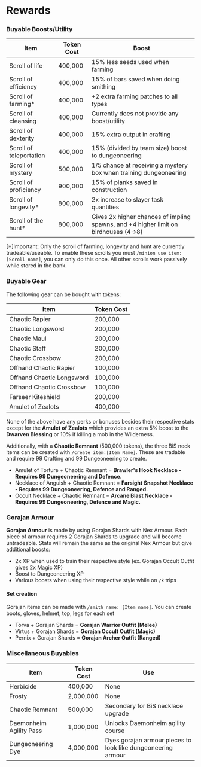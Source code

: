 # Rewards

### Buyable Boosts/Utility

| Item                    | Token Cost | Boost                                                                               |
| ----------------------- | ---------- | ----------------------------------------------------------------------------------- |
| Scroll of life          | 400,000    | 15% less seeds used when farming                                                    |
| Scroll of efficiency    | 400,000    | 15% of bars saved when doing smithing                                               |
| Scroll of farming\*     | 400,000    | +2 extra farming patches to all types                                               |
| Scroll of cleansing     | 400,000    | Currently does not provide any boost/utility                                        |
| Scroll of dexterity     | 400,000    | 15% extra output in crafting                                                        |
| Scroll of teleportation | 400,000    | 15% (divided by team size) boost to dungeoneering                                   |
| Scroll of mystery       | 500,000    | 1/5 chance at receiving a mystery box when training dungeoneering                   |
| Scroll of proficiency   | 900,000    | 15% of planks saved in construction                                                 |
| Scroll of longevity\*   | 800,000    | 2x increase to slayer task quantities                                               |
| Scroll of the hunt\*    | 800,000    | Gives 2x higher chances of impling spawns, and +4 higher limit on birdhouses (4->8) |

\[\*]Important: Only the scroll of farming, longevity and hunt are currently tradeable/useable. To enable these scrolls you must `/minion use item:[Scroll name]`, you can only do this once. All other scrolls work passively while stored in the bank.

### Buyable Gear

The following gear can be bought with tokens:

| Item                      | Token Cost |
| ------------------------- | ---------- |
| Chaotic Rapier            | 200,000    |
| Chaotic Longsword         | 200,000    |
| Chaotic Maul              | 200,000    |
| Chaotic Staff             | 200,000    |
| Chaotic Crossbow          | 200,000    |
| Offhand Chaotic Rapier    | 100,000    |
| Offhand Chaotic Longsword | 100,000    |
| Offhand Chaotic Crossbow  | 100,000    |
| Farseer Kiteshield        | 200,000    |
| Amulet of Zealots         | 400,000    |

None of the above have any perks or bonuses besides their respective stats except for the **Amulet of Zealots** which provides an extra 5% boost to the **Dwarven Blessing** or 10% if killing a mob in the Wilderness.

Additionally, with a **Chaotic Remnant** (500,000 tokens), the three BiS neck items can be created with `/create item:[Item Name]`. These are tradable and require 99 Crafting and 99 Dungeoneering to create.

* Amulet of Torture + Chaotic Remnant = **Brawler's Hook Necklace - Requires 99 Dungeoneering and Defence.**
* Necklace of Anguish + Chaotic Remnant = **Farsight Snapshot Necklace - Requires 99 Dungeoneering, Defence and Ranged.**
* Occult Necklace + Chaotic Remnant = **Arcane Blast Necklace - Requires 99 Dungeoneering, Defence and Magic.**

### Gorajan Armour

**Gorajan Armour** is made by using Gorajan Shards with Nex Armour. Each piece of armour requires 2 Gorajan Shards to upgrade and will become untradeable. Stats will remain the same as the original Nex Armour but give additional boosts:

* 2x XP when used to train their respective style (ex. Gorajan Occult Outfit gives 2x Magic XP)
* Boost to Dungeoneering XP
* Various boosts when using their respective style while on `/k` trips

#### Set creation

Gorajan items can be made with `/smith name: [Item name]`. You can create boots, gloves, helmet, top, legs for each set

* Torva + Gorajan Shards = **Gorajan Warrior Outfit (Melee)**
* Virtus + Gorajan Shards = **Gorajan Occult Outfit (Magic)**
* Pernix + Gorajan Shards = **Gorajan Archer Outfit (Ranged)**

### Miscellaneous Buyables

| Item                    | Token Cost | Use                                                        |
| ----------------------- | ---------- | ---------------------------------------------------------- |
| Herbicide               | 400,000    | None                                                       |
| Frosty                  | 2,000,000  | None                                                       |
| Chaotic Remnant         | 500,000    | Secondary for BiS necklace upgrade                         |
| Daemonheim Agility Pass | 1,000,000  | Unlocks Daemonheim agility course                          |
| Dungeoneering Dye       | 4,000,000  | Dyes gorajan armour pieces to look like dungeoneering armour |
